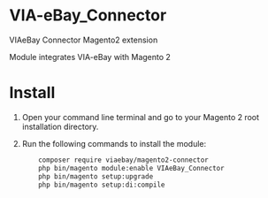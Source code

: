 VIA-eBay_Connector
======================

VIAeBay Connector Magento2 extension

Module integrates VIA-eBay with Magento 2

Install
=======

1. Open your command line terminal and go to your Magento 2 root installation directory.

2. Run the following commands to install the module:

    ```bash
        composer require viaebay/magento2-connector
        php bin/magento module:enable VIAeBay_Connector
        php bin/magento setup:upgrade
        php bin/magento setup:di:compile
    ```
